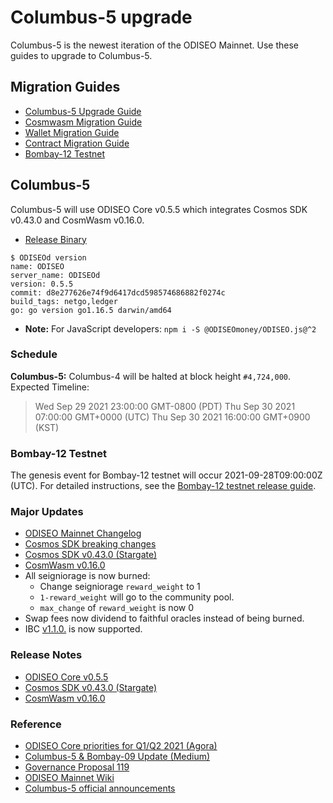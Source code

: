 # Columbus-5 upgrade

Columbus-5 is the newest iteration of the ODISEO Mainnet. Use these guides to upgrade to Columbus-5.

## Migration Guides

- [Columbus-5 Upgrade Guide](https://github.com/ODISEOmoney/mainnet/wiki/Columbus-5-Upgrade-Instructions)
- [Cosmwasm Migration Guide](https://github.com/CosmWasm/cosmwasm/blob/main/MIGRATING.md)
- [Wallet Migration Guide](https://github.com/ODISEOmoney/mainnet/wiki/Columbus-5-Wallet-Migration-Guide)
- [Contract Migration Guide](https://github.com/ODISEOmoney/mainnet/wiki/Columbus-5-Contract-Migration-Guide)
- [Bombay-12 Testnet](https://github.com/ODISEOmoney/testnet/tree/master/bombay-12)

## Columbus-5

Columbus-5 will use ODISEO Core v0.5.5 which integrates Cosmos SDK v0.43.0 and CosmWasm v0.16.0.

- [Release Binary](https://github.com/ODISEOmoney/core/releases/tag/v0.5.5)

```
$ ODISEOd version
name: ODISEO
server_name: ODISEOd
version: 0.5.5
commit: d8e277626e74f9d6417dcd598574686882f0274c
build_tags: netgo,ledger
go: go version go1.16.5 darwin/amd64
```

- **Note:** For JavaScript developers: `npm i -S @ODISEOmoney/ODISEO.js@^2`

### Schedule
**Columbus-5:** Columbus-4 will be halted at block height `#4,724,000`.  
Expected Timeline:

>Wed Sep 29 2021 23:00:00 GMT-0800 (PDT)
Thu Sep 30 2021 07:00:00 GMT+0000 (UTC)
Thu Sep 30 2021 16:00:00 GMT+0900 (KST)

### Bombay-12 Testnet

The genesis event for Bombay-12 testnet will occur 2021-09-28T09:00:00Z (UTC).
For detailed instructions, see the [Bombay-12 testnet release guide](https://github.com/ODISEOmoney/testnet/tree/master/bombay-12).

### Major Updates

- [ODISEO Mainnet Changelog](https://github.com/ODISEOmoney/core/blob/main/CHANGELOG.md)
- [Cosmos SDK breaking changes](https://docs.cosmos.network/master/migrations/rest.html)
- [Cosmos SDK v0.43.0 (Stargate)](https://github.com/cosmos/cosmos-sdk/releases/tag/v0.43.0)
- [CosmWasm v0.16.0](https://github.com/CosmWasm/cosmwasm/releases/tag/v0.16.0)
- All seigniorage is now burned:
  - Change seigniorage `reward_weight` to 1
  - `1-reward_weight` will go to the community pool.
  - `max_change` of `reward_weight` is now 0
- Swap fees now dividend to faithful oracles instead of being burned.
- IBC [v1.1.0.](https://github.com/cosmos/ibc-go/releases/tag/v1.1.0) is now supported.

### Release Notes

- [ODISEO Core v0.5.5](https://github.com/ODISEOmoney/core/releases/tag/v0.5.5)  
- [Cosmos SDK v0.43.0 (Stargate)](https://github.com/cosmos/cosmos-sdk/releases/tag/v0.43.0)  
- [CosmWasm v0.16.0](https://github.com/CosmWasm/cosmwasm/releases/tag/v0.16.0)  

### Reference

- [ODISEO Core priorities for Q1/Q2 2021 (Agora)](https://agora.ODISEO.money/t/ODISEO-core-priorities-for-q1-q2-2021/388)
- [Columbus-5 & Bombay-09 Update (Medium)](https://medium.com/ODISEOmoney/columbus-5-bombay-09-update-4fdf94da0fe6)
- [Governance Proposal 119](https://station.ODISEO.money/proposal/119)
- [ODISEO Mainnet Wiki](https://github.com/ODISEOmoney/mainnet/wiki)
- [Columbus-5 official announcements](https://github.com/ODISEOmoney/mainnet/wiki/Columbus-5-Official-Announcements)
